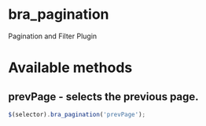 bra_pagination
==============

Pagination and Filter Plugin


# Available methods

## prevPage - selects the previous page.

```javascript
$(selector).bra_pagination('prevPage');
```
